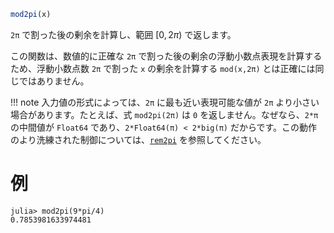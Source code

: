 ```julia
mod2pi(x)
```

`2π` で割った後の剰余を計算し、範囲 $[0,2π)$ で返します。

この関数は、数値的に正確な `2π` で割った後の剰余の浮動小数点表現を計算するため、浮動小数点数 `2π` で割った `x` の剰余を計算する `mod(x,2π)` とは正確には同じではありません。

!!! note
    入力値の形式によっては、`2π` に最も近い表現可能な値が `2π` より小さい場合があります。たとえば、式 `mod2pi(2π)` は `0` を返しません。なぜなら、`2*π` の中間値が `Float64` であり、`2*Float64(π) < 2*big(π)` だからです。この動作のより洗練された制御については、[`rem2pi`](@ref) を参照してください。


# 例

```jldoctest
julia> mod2pi(9*pi/4)
0.7853981633974481
```

